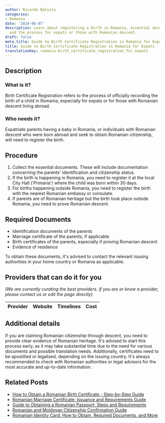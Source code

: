 ```yaml
---
author: Ricardo Batista
categories:
- Romania
date: '2024-06-07'
description: Learn about registering a birth in Romania, essential documents needed,
  and the process for expats or those with Romanian descent.
draft: false
meta_title: Guide to Birth Certificate Registration in Romania for Expats
title: Guide to Birth Certificate Registration in Romania for Expats
translationKey: romania-birth_certificate_registration_for_expats
---
```


## Description
### What is it?
Birth Certificate Registration refers to the process of officially recording the birth of a child in Romania, especially for expats or for those with Romanian descent living abroad.
### Who needs it?
Expatriate parents having a baby in Romania, or individuals with Romanian descent who were born abroad and seek to obtain Romanian citizenship, will need to register the birth.

## Procedure
1. Collect the essential documents. These will include documentation concerning the parents' identification and citizenship status.
2. If the birth is happening in Romania, you need to register it at the local City Hall ('Primaria') where the child was born within 30 days.
3. For births happening outside Romania, you need to register the birth with the nearest Romanian embassy or consulate.
4. If parents are of Romanian heritage but the birth took place outside Romania, you need to prove Romanian descent.

## Required Documents
- Identification documents of the parents
- Marriage certificate of the parents, if applicable
- Birth certificates of the parents, especially if proving Romanian descent
- Evidence of residence

To obtain these documents, it's advised to contact the relevant issuing authorities in your home country or Romania as applicable.

## Providers that can do it for you

_(We are currently curating the best providers. If you are or know a provider, please contact us or edit the page directly)_

| Provider        |     Website     |     Timelines    |       Cost      |
| :-------------: | :-------------: |  :-------------: | :-------------: |

## Additional details
If you are claiming Romanian citizenship through descent, you need to provide clear evidence of Romanian heritage. It's advised to start this process early, as it may take substantial time due to the need for various documents and possible translation needs. Additionally, certificates need to be apostilled or legalised, depending on the issuing country. It's always recommended to check with Romanian authorities or legal advisors for the most accurate and up-to-date information.
## Related Posts

- [How to Obtain a Romanian Birth Certificate - Step-by-Step Guide](https://tramitit.com/guides/romania/birth_certificate/)
- [Romanian Marriage Certificate: Issuance and Requirements Guide](https://tramitit.com/guides/romania/marriage_certificate/)
- [Guide to Obtaining a Romanian Passport: Steps and Requirements](https://tramitit.com/guides/romania/passport/)
- [Romanian and Moldovan Citizenship Confirmation Guide](https://tramitit.com/guides/romania/citizenship_confirmation/)
- [Romanian Identity Card: How to Obtain, Required Documents, and More](https://tramitit.com/guides/romania/identity_card/)
